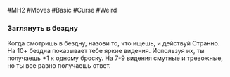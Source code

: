 #MH2 #Moves #Basic #Curse #Weird 

### **Заглянуть в бездну** 

Когда смотришь в бездну, назови то, что ищешь, и действуй Странно. На 10+ бездна показывает тебе яркие видения. Используя их, ты получаешь +1 к одному броску. На 7-9 видения смутные и тревожные, но ты все равно получаешь ответ.